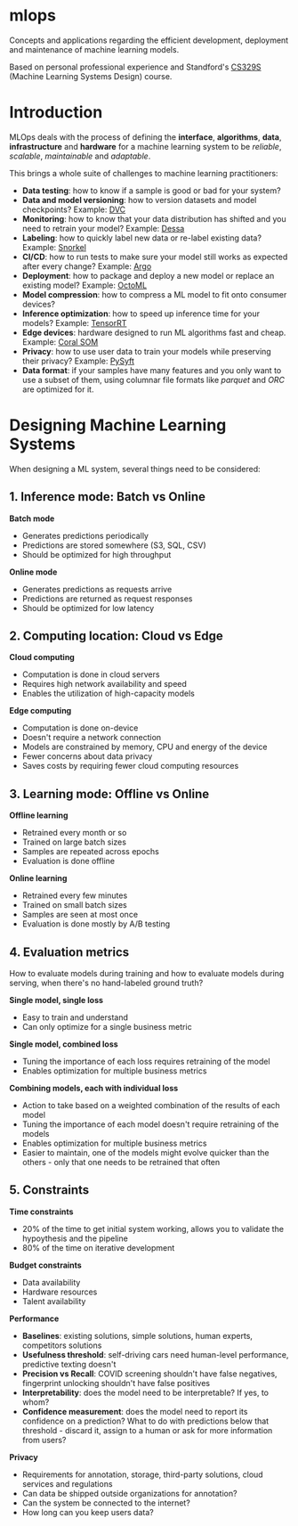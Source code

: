 # mlops
Concepts and applications regarding the efficient development, deployment and maintenance of machine learning models.

Based on personal professional experience and Standford's [CS329S](https://stanford-cs329s.github.io/index.html) (Machine Learning Systems Design) course.

# Introduction

MLOps deals with the process of defining the **interface**, **algorithms**, **data**, **infrastructure** and **hardware** for a machine learning system to be *reliable*, *scalable*, *maintainable* and *adaptable*.

This brings a whole suite of challenges to machine learning practitioners:

* **Data testing**: how to know if a sample is good or bad for your system?
* **Data and model versioning**: how to version datasets and model checkpoints? Example: [DVC](https://github.com/iterative/dvc)
* **Monitoring**: how to know that your data distribution has shifted and you need to retrain your model? Example: [Dessa](https://www.dessa.com/)
* **Labeling**: how to quickly label new data or re-label existing data? Example: [Snorkel](https://www.snorkel.org/)
* **CI/CD**: how to run tests to make sure your model still works as expected after every change? Example: [Argo](https://argoproj.github.io/)
* **Deployment**: how to package and deploy a new model or replace an existing model? Example: [OctoML](https://octoml.ai/)
* **Model compression**: how to compress a ML model to fit onto consumer devices?
* **Inference optimization**: how to speed up inference time for your models? Example: [TensorRT](https://developer.nvidia.com/tensorrt)
* **Edge devices**: hardware designed to run ML algorithms fast and cheap. Example: [Coral SOM](https://coral.ai/products/som/)
* **Privacy**: how to use user data to train your models while preserving their privacy? Example: [PySyft](https://github.com/OpenMined/PySyft)
* **Data format**: if your samples have many features and you only want to use a subset of them, using columnar file formats like *parquet* and *ORC* are optimized for it.

# Designing Machine Learning Systems

When designing a ML system, several things need to be considered:

## 1. Inference mode: Batch vs Online

**Batch mode**

* Generates predictions periodically
* Predictions are stored somewhere (S3, SQL, CSV)
* Should be optimized for high throughput

**Online mode**

* Generates predictions as requests arrive
* Predictions are returned as request responses
* Should be optimized for low latency

## 2. Computing location: Cloud vs Edge

**Cloud computing**

* Computation is done in cloud servers
* Requires high network availability and speed
* Enables the utilization of high-capacity models

**Edge computing**

* Computation is done on-device
* Doesn't require a network connection
* Models are constrained by memory, CPU and energy of the device
* Fewer concerns about data privacy
* Saves costs by requiring fewer cloud computing resources

## 3. Learning mode: Offline vs Online

**Offline learning**

* Retrained every month or so
* Trained on large batch sizes
* Samples are repeated across epochs
* Evaluation is done offline

**Online learning**

* Retrained every few minutes
* Trained on small batch sizes
* Samples are seen at most once
* Evaluation is done mostly by A/B testing

## 4. Evaluation metrics

How to evaluate models during training and how to evaluate models during serving, when there's no hand-labeled ground truth?

**Single model, single loss**

* Easy to train and understand
* Can only optimize for a single business metric

**Single model, combined loss**

* Tuning the importance of each loss requires retraining of the model
* Enables optimization for multiple business metrics

**Combining models, each with individual loss**

* Action to take based on a weighted combination of the results of each model
* Tuning the importance of each model doesn't require retraining of the models
* Enables optimization for multiple business metrics
* Easier to maintain, one of the models might evolve quicker than the others - only that one needs to be retrained that often

## 5. Constraints

**Time constraints**

* 20% of the time to get initial system working, allows you to validate the hypoythesis and the pipeline
* 80% of the time on iterative development

**Budget constraints**

* Data availability
* Hardware resources
* Talent availability

**Performance**

* **Baselines**: existing solutions, simple solutions, human experts, competitors solutions
* **Usefulness threshold**: self-driving cars need human-level performance, predictive texting doesn't
* **Precision vs Recall**: COVID screening shouldn't have false negatives, fingerprint unlocking shouldn't have false positives
* **Interpretability**: does the model need to be interpretable? If yes, to whom?
* **Confidence measurement**: does the model need to report its confidence on a prediction? What to do with predictions below that threshold - discard it, assign to a human or ask for more information from users?

**Privacy**

* Requirements for annotation, storage, third-party solutions, cloud services and regulations
* Can data be shipped outside organizations for annotation?
* Can the system be connected to the internet?
* How long can you keep users data?